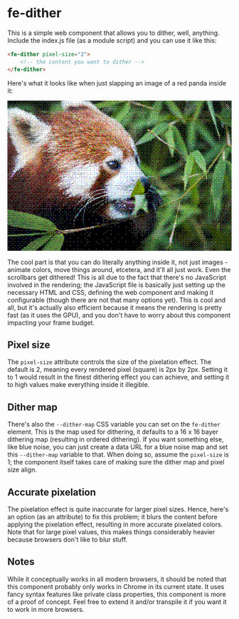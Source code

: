 # fe-dither

This is a simple web component that allows you to dither, well, anything. Include the index.js file (as a module script) and you can use it like this:

```html
<fe-dither pixel-size="2">
    <!-- the content you want to dither -->
</fe-dither>
```
Here's what it looks like when just slapping an image of a red panda inside it:

![Example of dithered website](https://github.com/vrugtehagel/fe-dither/blob/main/fe-dither-example.png?raw=true)

The cool part is that you can do literally anything inside it, not just images - animate colors, move things around, etcetera, and it'll all just work. Even the scrollbars get dithered! This is all due to the fact that there's no JavaScript involved in the rendering; the JavaScript file is basically just setting up the necessary HTML and CSS, defining the web component and making it configurable (though there are not that many options yet). This is cool and all, but it's actually also efficient because it means the rendering is pretty fast (as it uses the GPU), and you don't have to worry about this component impacting your frame budget.

## Pixel size
The `pixel-size` attribute controls the size of the pixelation effect. The default is 2, meaning every rendered pixel (square) is 2px by 2px. Setting it to 1 would result in the finest dithering effect you can achieve, and setting it to high values make everything inside it illegible.

## Dither map
There's also the `--dither-map` CSS variable you can set on the `fe-dither` element. This is the map used for dithering, it defaults to a 16 x 16 bayer dithering map (resulting in ordered dithering). If you want something else, like blue noise, you can just create a data URL for a blue noise map and set this `--dither-map` variable to that. When doing so, assume the `pixel-size` is 1; the component itself takes care of making sure the dither map and pixel size align.

## Accurate pixelation
The pixelation effect is quite inaccurate for larger pixel sizes. Hence, here's an option (as an attribute) to fix this problem; it blurs the content before applying the pixelation effect, resulting in more accurate pixelated colors. Note that for large pixel values, this makes things considerably heavier because browsers don't like to blur stuff.

## Notes
While it conceptually works in all modern browsers, it should be noted that this component probably only works in Chrome in its current state. It uses fancy syntax features like private class properties, this component is more of a proof of concept. Feel free to extend it and/or transpile it if you want it to work in more browsers. 
